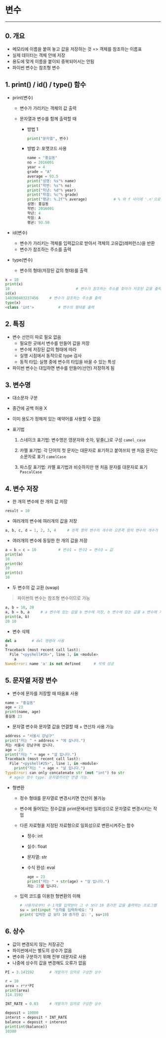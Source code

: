 # 변수

---

## 0. 개요

- 메모리에 이름을 붙여 놓고 값을 저장하는 것 => 객체를 참조하는 이름표
- 실제 데이터는 객체 안에 저장
- 용도에 맞게 이름을 붙이되 중복되어서는 안됨
- 파이썬 변수는 참조형 변수

## 1. print() / id() / type() 함수

- print(변수)
  - 변수가 가리키는 객체의 값 출력

  - 문자열과 변수를 함께 출력할 때

    - 방법 1

      ```python
      print("문자열", 변수)
      ```

    - 방법 2: 포맷코드 사용

      ```python
      name = "홍길동"
      no = 2016001
      year = 4
      grade = "A"
      average = 93.5
      print("성명: %s"% name)
      print("학번: %s"% no)
      print("학년: %d"% year)
      print("학점: %c"% grade)
      print("평균: %.2f"% average)			# % 와 f 사이에 '.n'으로 소숫점 자리 조절
      성명: 홍길동
      학번: 2016001
      학년: 4
      학점: A
      평균: 93.50
      ```

- id(변수)

  - 변수가 가리키는 객체를 입력값으로 받아서 객체의 고유값(레퍼런스)을 반환 
  - 변수가 참조하는 주소를 출력

- type(변수)

  - 변수의 형태(저장된 값의 형태)를 출력

```python
x = 10
print(x)
10								# 변수가 참조하는 주소를 찾아가 저장된 값을 출력
id(x)
140390483237456		# 변수가 참조하는 주소를 출력
type(x)
<class 'int'>			# 변수의 형태를 출력
```

## 2. 특징

- 변수 선언이 따로 필요 없음
  - 필요한 곳에서 변수를 만들어 값을 저장
  - 변수에 저장된 값의 형태에 따라
  - 실행 시점에서 동적으로 type 검사
  - 동적 타입: 실행 중에 변수의 타입을 바꿀 수 있는 특성
- 파이썬 변수는 대입하면 변수를 만들어(선언) 저장하게 됨

## 3. 변수명

- 대소문자 구분

- 중간에 공백 허용 X

- 이미 용도가 정해져 있는 예약어를 사용할 수 없음

- 표기법

  1. 스네이크 표기법: 변수명은 영문자와 숫자, 밑줄(_)로 구성 `camel_case`

  2. 카멜 표기법: 각 단어의 첫 문자는 대문자로 표기하고 붙여쓰되 맨 처음 문자는 소문자로 표기 `camelCase`

  3. 파스칼 표기법: 카멜 표기법과 비슷하지만 맨 처음 문자를 대문자로 표기 `PascalCase`

## 4. 변수 저장

- 한 개의 변수에 한 개의 값 저장

```python
result = 10
```

- 여러개의 변수에 여러개의 값을 저장

```python
a, b, c, d = 1, 2, 3, 4		# 왼쪽 항의 변수의 개수와 오른쪽 항의 변수의 개수가 일치해야 함
```

- 여러개의 변수에 동일한 한 개의 값을 저장

```python
a = b = c = 10			# 변수1 = 변수2 = 변수3 = 값
print(a)
10
print(b)
10
print(c)
10
```

- 두 변수의 값 교환 (swap)

> 파이썬의 변수는 참조형 변수이므로 가능

```python
a, b = 10, 20
a, b = b, a		# a 변수에 있는 값을 b 변수에 저장, b 변수에 있는 값을 a 변수에 저장
print(a, b)
20 10
```

- 변수 삭제

```python
del a		# del 명령어 사용
a
Traceback (most recent call last):
  File "<pyshell#16>", line 1, in <module>
    a
NameError: name 'a' is not defined		# 삭제 성공
```

## 5. 문자열 저장 변수

- 변수에 문자를 저장할 때 따옴표 사용

```python
name = "홍길동"
age = 23
print(name, age)
홍길동 23
```

- 문자열 변수와 문자열 값을 연결할 때 + 연산자 사용 가능

```python
address = "서울시 강남구"
print("저는 " + address + "에 삽니다.")
저는 서울시 강남구에 삽니다.
age = 23
print("저는 " + age + "살 입니다.")
Traceback (most recent call last):
  File "<pyshell#25>", line 1, in <module>
    print("저는 " + age + "살 입니다.")
TypeError: can only concatenate str (not "int") to str
  # age는 정수 type. 문자열끼리만 연결 가능.
```

- 형변환

  - 정수 형태를 문자열로 변경시키면 연산이 불가능

  - 변수에 들어있는 정수값을 print문에서만 일회성으로 문자열로 변경시키는 작업

  - 다른 자료형을 지정된 자료형으로 일회성으로 변환시켜주는 함수
    
    - 정수: int
    
    - 실수: float
    
    - 문자열: str
    
    - 수식 완성: eval
    
      ```python
      age = 23
      print("저는 " + str(age) + "살 입니다.")
      저는 23살 입니다.
      ```
    
  - 입력 코드를 이용한 형변환의 이해

    ```python
    # 사용자로부터 수 1개를 입력받아 그 수 보다 10 증가한 값을 출력하는 프로그램
    su = int(input "숫자를 입력하세요: ")
    print('입력한 값 보다 10 증가한 값: ', su+10)
    ```

## 6. 상수

- 값이 변경되지 않는 저장공간
- 파이썬에서는 별도의 상수가 없음
- 변수와 구분하기 위해 전부 대문자로 사용
- 나중에 상수의 값을 변경해도 오류가 없음

```python
PI = 3.141592		# 개발자가 임의로 구성한 상수

r = 10
area = r*r*PI
print(area)
314.1592
```

```python
INT_RATE = 0.03		# 개발자가 임의로 구성한 상수

deposit = 10000
interst = deposit * INT_RATE
balance = deposit + interest
print(int(balance))
10300
```